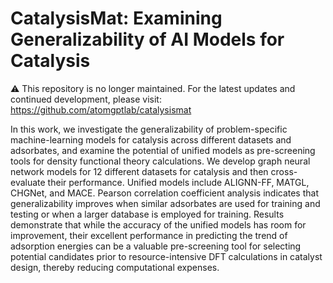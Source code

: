 # CatalysisMat: Examining Generalizability of AI Models for Catalysis

⚠️ This repository is no longer maintained.
For the latest updates and continued development, please visit: https://github.com/atomgptlab/catalysismat

In this work, we investigate the generalizability of problem-specific machine-learning models for catalysis across different datasets and adsorbates, and examine the potential of unified models as pre-screening tools for density functional theory calculations. We develop graph neural network models for 12 different datasets for catalysis and then cross-evaluate their performance. Unified models include ALIGNN-FF, MATGL, CHGNet, and MACE. Pearson correlation coefficient analysis indicates that generalizability improves when similar adsorbates are used for training and testing or when a larger database is employed for training. Results demonstrate that while the accuracy of the unified models has room for improvement, their excellent performance in predicting the trend of adsorption energies can be a valuable pre-screening tool for selecting potential candidates prior to resource-intensive DFT calculations in catalyst design, thereby reducing computational expenses.

